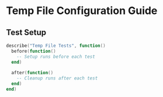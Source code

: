 # Temp File Configuration Guide

## Test Setup
```lua
describe("Temp File Tests", function()
  before(function()
    -- Setup runs before each test
  end)
  
  after(function()
    -- Cleanup runs after each test
  end)
end)
```
